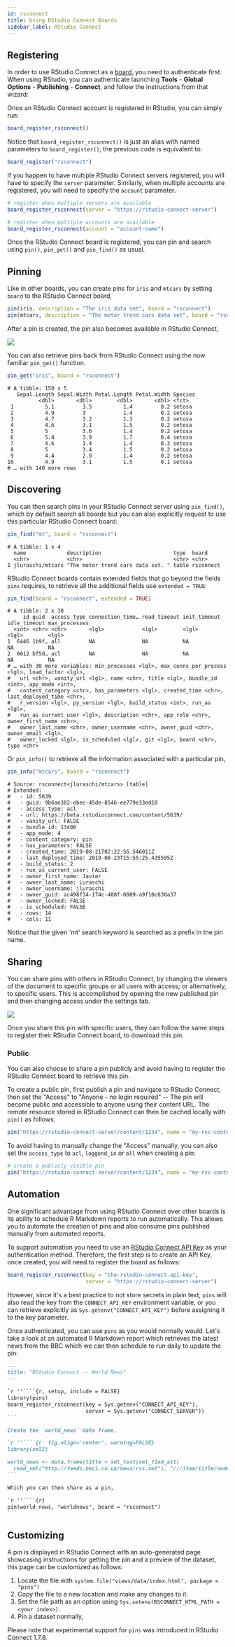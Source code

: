 ```yaml
---
id: rsconnect
title: Using RStudio Connect Boards
sidebar_label: RStudio Connect
---
```


## Registering

In order to use RStudio Connect as a [board](boards-understanding.html), you need to authenticate first. When using RStudio, you can authenticate launching **Tools** - **Global Options** - **Publishing** - **Connect**, and follow the instructions from that wizard:

Once an RStudio Connect account is registered in RStudio, you can simply run:

```r
board_register_rsconnect()
```

Notice that `board_register_rsconnect()` is just an alias with named parameters to `board_register()`; the previous code is equivalent to:

```r
board_register("rsconnect")
```

If you happen to have multiple RStudio Connect servers registered, you will have to specify the `server` parameter. Similarly, when multiple accounts are registered, you will need to specify the `account` parameter.

```r
# register when multiple servers are available
board_register_rsconnect(server = "https://rstudio-connect-server")

# register when multiple accounts are available
board_register_rsconnect(account = "account-name")
```

Once the RStudio Connect board is registered, you can pin and search using `pin()`, `pin_get()` and `pin_find()` as usual.

## Pinning

Like in other boards, you can create pins for `iris` and `mtcars` by setting `board` to the RStudio Connect board,

```r
pin(iris, description = "The iris data set", board = "rsconnect")
pin(mtcars, description = "The motor trend cars data set", board = "rsconnect")
```

After a pin is created, the pin also becomes available in RStudio Connect,

![](/images/docs/boards-rsconnect-datasets.png)

You can also retrieve pins back from RStudio Connect using the now familiar `pin_get()` function.

```r
pin_get("iris", board = "rsconnect")
```
```
# A tibble: 150 x 5
   Sepal.Length Sepal.Width Petal.Length Petal.Width Species
          <dbl>       <dbl>        <dbl>       <dbl> <fct>
 1          5.1         3.5          1.4         0.2 setosa
 2          4.9         3            1.4         0.2 setosa
 3          4.7         3.2          1.3         0.2 setosa
 4          4.6         3.1          1.5         0.2 setosa
 5          5           3.6          1.4         0.2 setosa
 6          5.4         3.9          1.7         0.4 setosa
 7          4.6         3.4          1.4         0.3 setosa
 8          5           3.4          1.5         0.2 setosa
 9          4.4         2.9          1.4         0.2 setosa
10          4.9         3.1          1.5         0.1 setosa
# … with 140 more rows
```

## Discovering

You can then search pins in your RStudio Connect server using `pin_find()`, which by default search all boards but you can also explicitly request to use this particular RStudio Connect board:

```r
pin_find("mt", board = "rsconnect")
```
```
# A tibble: 1 x 4
  name             description                       type  board
  <chr>            <chr>                             <chr> <chr>
1 jluraschi/mtcars "The motor trend cars data set. " table rsconnect
```

RStudio Connect boards contain extended fields that go beyond the fields `pins` requires, to retrieve all the additional fields use `extended = TRUE`:

```r
pin_find(board = "rsconnect", extended = TRUE)
```
```
# A tibble: 2 x 38
     id guid  access_type connection_time… read_timeout init_timeout idle_timeout max_processes
  <int> <chr> <chr>       <lgl>            <lgl>        <lgl>        <lgl>        <lgl>
1  6446 1b9f… all         NA               NA           NA           NA           NA
2  6612 bf5d… acl         NA               NA           NA           NA           NA
# … with 30 more variables: min_processes <lgl>, max_conns_per_process <lgl>, load_factor <lgl>,
#   url <chr>, vanity_url <lgl>, name <chr>, title <lgl>, bundle_id <int>, app_mode <int>,
#   content_category <chr>, has_parameters <lgl>, created_time <chr>, last_deployed_time <chr>,
#   r_version <lgl>, py_version <lgl>, build_status <int>, run_as <lgl>,
#   run_as_current_user <lgl>, description <chr>, app_role <chr>, owner_first_name <chr>,
#   owner_last_name <chr>, owner_username <chr>, owner_guid <chr>, owner_email <lgl>,
#   owner_locked <lgl>, is_scheduled <lgl>, git <lgl>, board <chr>, type <chr>
```

Or `pin_info()` to retrieve all the information associated with a particular pin,

```r
pin_info("mtcars", board = "rsconnect")
```
```
# Source: rsconnect<jluraschi/mtcars> [table]
# Extended:
#   - id: 5639
#   - guid: 9b6ae382-ebec-45de-8546-ee779e33ed10
#   - access_type: acl
#   - url: https://beta.rstudioconnect.com/content/5639/
#   - vanity_url: FALSE
#   - bundle_id: 13400
#   - app_mode: 4
#   - content_category: pin
#   - has_parameters: FALSE
#   - created_time: 2019-08-21T02:22:56.546011Z
#   - last_deployed_time: 2019-08-23T15:55:25.435595Z
#   - build_status: 2
#   - run_as_current_user: FALSE
#   - owner_first_name: Javier
#   - owner_last_name: Luraschi
#   - owner_username: jluraschi
#   - owner_guid: ac498f34-174c-408f-8089-a9f10c630a37
#   - owner_locked: FALSE
#   - is_scheduled: FALSE
#   - rows: 14
#   - cols: 11
```

Notice that the given 'mt' search keyword is searched as a prefix in the pin name.

## Sharing

You can share pins with others in RStudio Connect, by changing the viewers of the document to specific groups or all users with access; or alternatively, to specific users. This is accomplished by opening the new published pin and then changing access under the settings tab.

![](/images/docs/boards-rsconnect-sharing.png)

Once you share this pin with specific users, they can follow the same steps to register their RStudio Connect board, to download this pin.

### Public

You can also choose to share a pin publicly and avoid having to register the RStudio Connect board to retrieve this pin.

To create a public pin, first publish a pin and navigate to RStudio Connect; then set the "Access" to "Anyone - no login required" -- The pin will become public and accessible to anyone using their content URL. The remote resource stored in RStudio Connect can then be cached locally with `pin()` as follows:

```r
pin("https://rstudio-connect-server/content/1234", name = "my-rsc-content")
```

To avoid having to manually change the "Access" manually, you can also set the `access_type` to `acl`, `loggend_in` or `all` when creating a pin:

```r
# create a publicly visible pin
pin("https://rstudio-connect-server/content/1234", name = "my-rsc-content", access_type = "all")
```

## Automation

One significant advantage from using RStudio Connect over other boards is its ability to schedule R Markdown reports to run automatically. This allows you to automate the creation of pins and also consume pins published manually from automated reports.

To support automation you need to use an [RStudio Connect API Key](https://docs.rstudio.com/connect/user/api-keys/) as your authentication method. Therefore, the first step is to create an API Key, once created, you will need to register the board as follows:

```r
board_register_rsconnect(key = "the-rstudio-connect-api-key",
                         server = "https://rstudio-connect-server")
```

However, since it's a best practice to not store secrets in plain text, `pins` will also read the key from the `CONNECT_API_KEY` environment variable, or you can retrieve explicitly as `Sys.getenv("CONNECT_API_KEY")` before assigning it to the key parameter.

Once authenticated, you can use `pins` as you would normally would. Let's take a look at an automated R Markdown report which retrieves the latest news from the BBC which we can then schedule to run daily to update the pin:

````markdown
---
title: "RStudio Connect -- World News"
---

`r ''````{r, setup, include = FALSE}
library(pins)
board_register_rsconnect(key = Sys.getenv("CONNECT_API_KEY"),
                         server = Sys.getenv("CONNECT_SERVER"))
```

Create the `world_news` data frame,

`r ''````{r  fig.align='center', warning=FALSE}
library(xml2)

world_news <- data.frame(title = xml_text(xml_find_all(
  read_xml("http://feeds.bbci.co.uk/news/rss.xml"), "///item/title/node()")))
```

Which you can then share as a pin,

`r ''````{r}
pin(world_news, "worldnews", board = "rsconnect")
```
````

## Customizing

A pin is displayed in RStudio Connect with an auto-generated page showcasing instructions for getting the pin and a preview of the dataset, this page can be customized as follows:

1) Locate the file with `system.file("views/data/index.html", package = "pins")`
1) Copy the file to a new location and make any changes to it.
1) Set the file path as an option using `Sys.setenv(RSCONNECT_HTML_PATH = <your index>)`.
1) Pin a dataset normally,

Please note that experimental support for `pins` was introduced in RStudio Connect 1.7.8.
